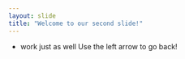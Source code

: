 ```yaml
---
layout: slide
title: "Welcome to our second slide!"
---
```

- work just as well
Use the left arrow to go back!
